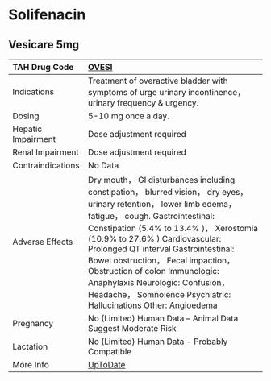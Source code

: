 # Solifenacin

## Vesicare 5mg

| TAH Drug Code      | [OVESI](https://www.tahsda.org.tw/drugs/hissearch.php?drug_code=OVESI)                                                                                                                                                                                                                                                                                                                                                                                                             |
|:-------------------|:-----------------------------------------------------------------------------------------------------------------------------------------------------------------------------------------------------------------------------------------------------------------------------------------------------------------------------------------------------------------------------------------------------------------------------------------------------------------------------------|
| Indications        | Treatment of overactive bladder with symptoms of urge urinary incontinence， urinary frequency & urgency.                                                                                                                                                                                                                                                                                                                                                                          |
| Dosing             | 5-10 mg once a day.                                                                                                                                                                                                                                                                                                                                                                                                                                                                |
| Hepatic Impairment | Dose adjustment required                                                                                                                                                                                                                                                                                                                                                                                                                                                           |
| Renal Impairment   | Dose adjustment required                                                                                                                                                                                                                                                                                                                                                                                                                                                           |
| Contraindications  | No Data                                                                                                                                                                                                                                                                                                                                                                                                                                                                            |
| Adverse Effects    | Dry mouth， GI disturbances including constipation， blurred vision， dry eyes， urinary retention， lower limb edema， fatigue， cough. <Common> Gastrointestinal: Constipation (5.4% to 13.4% )， Xerostomia (10.9% to 27.6% ) <Serious> Cardiovascular: Prolonged QT interval Gastrointestinal: Bowel obstruction， Fecal impaction， Obstruction of colon Immunologic: Anaphylaxis Neurologic: Confusion， Headache， Somnolence Psychiatric: Hallucinations Other: Angioedema |
| Pregnancy          | No (Limited) Human Data – Animal Data Suggest Moderate Risk                                                                                                                                                                                                                                                                                                                                                                                                                        |
| Lactation          | No (Limited) Human Data - Probably Compatible                                                                                                                                                                                                                                                                                                                                                                                                                                      |
| More Info          | [UpToDate](https://www.uptodate.com/contents/solifenacin-drug-information)                                                                                                                                                                                                                                                                                                                                                                                                         |

